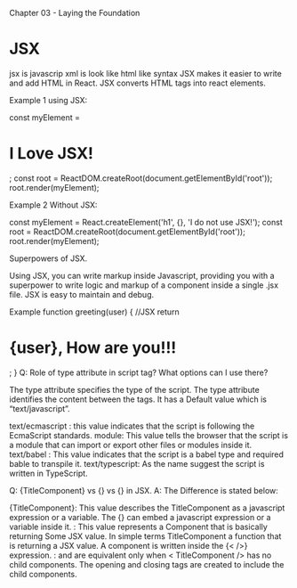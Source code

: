 Chapter 03 - Laying the Foundation

JSX
===
jsx is javascrip  xml is look like html like syntax 
JSX makes it easier to write and add HTML in React. 
JSX converts HTML tags into react elements. 

Example 1 using JSX:

const myElement = <h1>I Love JSX!</h1>;
const root = ReactDOM.createRoot(document.getElementById('root'));
root.render(myElement);

Example 2 Without JSX:

const myElement = React.createElement('h1', {}, 'I do not use JSX!');
const root = ReactDOM.createRoot(document.getElementById('root'));
root.render(myElement);

Superpowers of JSX.

Using JSX, you can write markup inside Javascript, providing you with a superpower to write logic and markup of a component inside a single .jsx file. JSX is easy to maintain and debug.

Example
function greeting(user) {
//JSX
  return <h1>{user}, How are you!!!</h1>;
}
Q: Role of type attribute in script tag? What options can I use there?

The type attribute specifies the type of the script. The type attribute identifies the content between the <script> and </script> tags. It has a Default value which is “text/javascript”.

<script type="text/javascript"></script>
text/ecmascript : this value indicates that the script is following the EcmaScript standards.
module: This value tells the browser that the script is a module that can import or export other files or modules inside it.
text/babel : This value indicates that the script is a babel type and required bable to transpile it.
text/typescript: As the name suggest the script is written in TypeScript.


Q: {TitleComponent} vs {<TitleComponent/>} vs {<TitleComponent></TitleComponent>} in JSX.
A: The Difference is stated below:

{TitleComponent}: This value describes the TitleComponent as a javascript expression or a variable. The {} can embed a javascript expression or a variable inside it.
<TitleComponent/> : This value represents a Component that is basically returning Some JSX value. In simple terms TitleComponent a function that is returning a JSX value. A component is written inside the {<  />} expression.
<TitleComponent></TitleComponent> : <TitleComponent /> and <TitleComponent></TitleComponent> are equivalent only when < TitleComponent /> has no child components. The opening and closing tags are created to include the child components.
